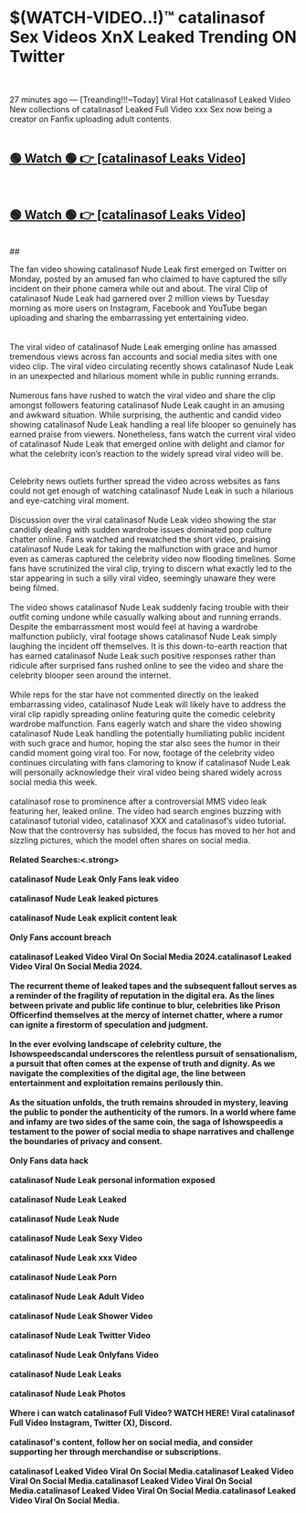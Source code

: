 

# $(WATCH-VIDEO..!)™ catalinasof Sex Videos XnX Leaked Trending ON Twitter<br>
<br>

27 minutes ago — [Treanding!!!~Today] Viral Hot catalinasof Leaked Video New collections of catalinasof Leaked Full Video xxx Sex now being a creator on Fanfix uploading adult contents.
<br>
 <br>

##  <a href="https://clipsfans.site/?title=catalinasof&ref=git">🟢 Watch 🟢 👉 [catalinasof Leaks Video]</a><br>
  <br>

##  <a href="https://clipsfans.site/?title=catalinasof&ref=git">🟢 Watch 🟢 👉 [catalinasof Leaks Video]</a><br>
  <br>
  ##
  <br>

The fan video showing catalinasof Nude Leak first emerged on Twitter on Monday, posted by an amused fan who claimed to have captured the silly incident on their phone camera while out and about. The viral Clip of catalinasof Nude Leak had garnered over 2 million views by Tuesday morning as more users on Instagram, Facebook and YouTube began uploading and sharing the embarrassing yet entertaining video.
<br><br>
  <br>
The viral video of catalinasof Nude Leak emerging online has amassed tremendous views across fan accounts and social media sites with one video clip. The viral video circulating recently shows catalinasof Nude Leak in an unexpected and hilarious moment while in public running errands.
<br><br>
Numerous fans have rushed to watch the viral video and share the clip amongst followers featuring catalinasof Nude Leak caught in an amusing and awkward situation. While surprising, the authentic and candid video showing catalinasof Nude Leak handling a real life blooper so genuinely has earned praise from viewers. Nonetheless, fans watch the current viral video of catalinasof Nude Leak that emerged online with delight and clamor for what the celebrity icon’s reaction to the widely spread viral video will be.
<br><br>

Celebrity news outlets further spread the video across websites as fans could not get enough of watching catalinasof Nude Leak in such a hilarious and eye-catching viral moment.
<br><br>
Discussion over the viral catalinasof Nude Leak video showing the star candidly dealing with sudden wardrobe issues dominated pop culture chatter online. Fans watched and rewatched the short video, praising catalinasof Nude Leak for taking the malfunction with grace and humor even as cameras captured the celebrity video now flooding timelines. Some fans have scrutinized the viral clip, trying to discern what exactly led to the star appearing in such a silly viral video, seemingly unaware they were being filmed.
<br><br>
The video shows catalinasof Nude Leak suddenly facing trouble with their outfit coming undone while casually walking about and running errands. Despite the embarrassment most would feel at having a wardrobe malfunction publicly, viral footage shows catalinasof Nude Leak simply laughing the incident off themselves. It is this down-to-earth reaction that has earned catalinasof Nude Leak such positive responses rather than ridicule after surprised fans rushed online to see the video and share the celebrity blooper seen around the internet.
<br><br>
While reps for the star have not commented directly on the leaked embarrassing video, catalinasof Nude Leak will likely have to address the viral clip rapidly spreading online featuring quite the comedic celebrity wardrobe malfunction. Fans eagerly watch and share the video showing catalinasof Nude Leak handling the potentially humiliating public incident with such grace and humor, hoping the star also sees the humor in their candid moment going viral too. For now, footage of the celebrity video continues circulating with fans clamoring to know if catalinasof Nude Leak will personally acknowledge their viral video being shared widely across social media this week.
<br><br>
catalinasof rose to prominence after a controversial MMS video leak featuring her, leaked online. The video had search engines buzzing with catalinasof tutorial video, catalinasof XXX and catalinasof’s video tutorial. Now that the controversy has subsided, the focus has moved to her hot and sizzling pictures, which the model often shares on social media.
<br><br>
<strong>Related Searches:<.strong>
<br><br>
catalinasof Nude Leak Only Fans leak video
<br><br>
catalinasof Nude Leak leaked pictures
<br><br>
catalinasof Nude Leak explicit content leak
<br><br>
Only Fans account breach
<br><br>
catalinasof Leaked Video Viral On Social Media 2024.catalinasof Leaked Video Viral On Social Media 2024.
<br><br>
The recurrent theme of leaked tapes and the subsequent fallout serves as a reminder of the fragility of reputation in the digital era. As the lines between private and public life continue to blur, celebrities like Prison Officerfind themselves at the mercy of internet chatter, where a rumor can ignite a firestorm of speculation and judgment.
<br><br>
In the ever evolving landscape of celebrity culture, the Ishowspeedscandal underscores the relentless pursuit of sensationalism, a pursuit that often comes at the expense of truth and dignity. As we navigate the complexities of the digital age, the line between entertainment and exploitation remains perilously thin.
<br><br>
As the situation unfolds, the truth remains shrouded in mystery, leaving the public to ponder the authenticity of the rumors. In a world where fame and infamy are two sides of the same coin, the saga of Ishowspeedis a testament to the power of social media to shape narratives and challenge the boundaries of privacy and consent.
<br><br>
Only Fans data hack
<br><br>
catalinasof Nude Leak personal information exposed
<br><br>
catalinasof Nude Leak Leaked
<br><br>
catalinasof Nude Leak Nude
<br><br>
catalinasof Nude Leak Sexy Video
<br><br>
catalinasof Nude Leak xxx Video
<br><br>
catalinasof Nude Leak Porn
<br><br>
catalinasof Nude Leak Adult Video
<br><br>
catalinasof Nude Leak Shower Video
<br><br>
catalinasof Nude Leak Twitter Video
<br><br>
catalinasof Nude Leak Onlyfans Video
<br><br>
catalinasof Nude Leak Leaks
<br><br>
catalinasof Nude Leak Photos
<br><br>
Where i can watch catalinasof Full Video? WATCH HERE! Viral catalinasof Full Video Instagram, Twitter (X), Discord.
<br><br>
catalinasof's content, follow her on social media, and consider supporting her through merchandise or subscriptions.
<br><br>
catalinasof Leaked Video Viral On Social Media.catalinasof Leaked Video Viral On Social Media.catalinasof Leaked Video Viral On Social Media.catalinasof Leaked Video Viral On Social Media.catalinasof Leaked Video Viral On Social Media.
